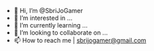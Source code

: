 - 👋 Hi, I’m @SbriJoGamer
- 👀 I’m interested in ...
- 🌱 I’m currently learning ...
- 💞️ I’m looking to collaborate on ...
- 📫 How to reach me | sbrijogamer@gmail.com

<!---
SbriJoGamer/SbriJoGamer is a ✨ special ✨ repository because its `README.md` (this file) appears on your GitHub profile.
You can click the Preview link to take a look at your changes.
--->
